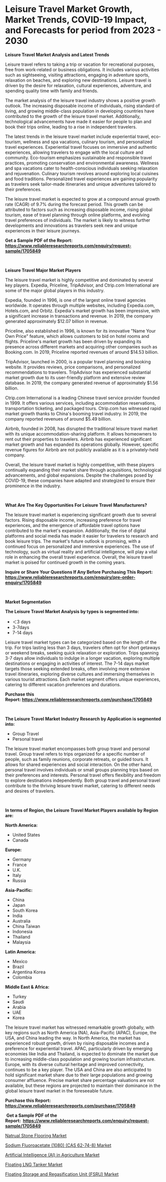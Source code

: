 <p><h1>Leisure Travel Market Growth, Market Trends, COVID-19 Impact, and Forecasts for period from 2023 - 2030</h1></p><p><strong>Leisure Travel Market Analysis and Latest Trends</strong></p>
<p><p>Leisure travel refers to taking a trip or vacation for recreational purposes, free from work-related or business obligations. It includes various activities such as sightseeing, visiting attractions, engaging in adventure sports, relaxation on beaches, and exploring new destinations. Leisure travel is driven by the desire for relaxation, cultural experiences, adventure, and spending quality time with family and friends.</p><p>The market analysis of the leisure travel industry shows a positive growth outlook. The increasing disposable income of individuals, rising standard of living, and growing middle-class population in developing countries have contributed to the growth of the leisure travel market. Additionally, technological advancements have made it easier for people to plan and book their trips online, leading to a rise in independent travelers.</p><p>The latest trends in the leisure travel market include experiential travel, eco-tourism, wellness and spa vacations, culinary tourism, and personalized travel experiences. Experiential travel focuses on immersive and authentic experiences, allowing travelers to engage with the local culture and community. Eco-tourism emphasizes sustainable and responsible travel practices, promoting conservation and environmental awareness. Wellness and spa vacations cater to health-conscious individuals seeking relaxation and rejuvenation. Culinary tourism revolves around exploring local cuisines and food traditions. Personalized travel experiences are gaining popularity as travelers seek tailor-made itineraries and unique adventures tailored to their preferences.</p><p>The leisure travel market is expected to grow at a compound annual growth rate (CAGR) of 9.7% during the forecast period. This growth can be attributed to factors such as increasing disposable income, rising global tourism, ease of travel planning through online platforms, and evolving travel preferences of individuals. The market is likely to witness further developments and innovations as travelers seek new and unique experiences in their leisure journeys.</p></p>
<p><strong>Get a Sample PDF of the Report:&nbsp; <a href="https://www.reliableresearchreports.com/enquiry/request-sample/1705849">https://www.reliableresearchreports.com/enquiry/request-sample/1705849</a></strong></p>
<p>&nbsp;</p>
<p><strong>Leisure Travel Major Market Players</strong></p>
<p><p>The leisure travel market is highly competitive and dominated by several key players. Expedia, Priceline, TripAdvisor, and Ctrip.com International are some of the major global players in this industry. </p><p>Expedia, founded in 1996, is one of the largest online travel agencies worldwide. It operates through multiple websites, including Expedia.com, Hotels.com, and Orbitz. Expedia's market growth has been impressive, with a significant increase in transactions and revenue. In 2019, the company generated approximately $12.07 billion in revenue.</p><p>Priceline, also established in 1996, is known for its innovative "Name Your Own Price" feature, which allows customers to bid on hotel rooms and flights. Priceline's market growth has been driven by expanding its presence across different markets and acquiring other companies such as Booking.com. In 2019, Priceline reported revenues of around $14.53 billion.</p><p>TripAdvisor, launched in 2000, is a popular travel planning and booking website. It provides reviews, price comparisons, and personalized recommendations to travelers. TripAdvisor has experienced substantial market growth due to its user-friendly platform and extensive review database. In 2019, the company generated revenue of approximately $1.56 billion.</p><p>Ctrip.com International is a leading Chinese travel service provider founded in 1999. It offers various services, including accommodation reservations, transportation ticketing, and packaged tours. Ctrip.com has witnessed rapid market growth thanks to China's booming travel industry. In 2019, the company reported revenues of around $5.49 billion.</p><p>Airbnb, founded in 2008, has disrupted the traditional leisure travel market with its unique accommodation-sharing platform. It allows homeowners to rent out their properties to travelers. Airbnb has experienced significant market growth and has expanded its operations globally. However, specific revenue figures for Airbnb are not publicly available as it is a privately-held company.</p><p>Overall, the leisure travel market is highly competitive, with these players continually expanding their market share through acquisitions, technological advancements, and global expansions. Despite the challenges posed by COVID-19, these companies have adapted and strategized to ensure their prominence in the industry.</p></p>
<p>&nbsp;</p>
<p><strong>What Are The Key Opportunities For Leisure Travel Manufacturers?</strong></p>
<p><p>The leisure travel market is experiencing significant growth due to several factors. Rising disposable income, increasing preference for travel experiences, and the emergence of affordable travel options have contributed to the market's expansion. Additionally, the rise of digital platforms and social media has made it easier for travelers to research and book leisure trips. The market's future outlook is promising, with a continued focus on personalized and immersive experiences. The use of technology, such as virtual reality and artificial intelligence, will play a vital role in enhancing the overall travel experience. Overall, the leisure travel market is poised for continued growth in the coming years.</p></p>
<p><strong>Inquire or Share Your Questions If Any Before Purchasing This Report: <a href="https://www.reliableresearchreports.com/enquiry/pre-order-enquiry/1705849">https://www.reliableresearchreports.com/enquiry/pre-order-enquiry/1705849</a></strong></p>
<p>&nbsp;</p>
<p><strong>Market Segmentation</strong></p>
<p><strong>The Leisure Travel Market Analysis by types is segmented into:</strong></p>
<p><ul><li>＜3 days</li><li>3-7days</li><li>7-14 days</li></ul></p>
<p><p>Leisure travel market types can be categorized based on the length of the trip. For trips lasting less than 3 days, travelers often opt for short getaways or weekend breaks, seeking quick relaxation or exploration. Trips spanning 3-7 days allow individuals to indulge in a longer vacation, exploring multiple destinations or engaging in activities of interest. The 7-14 days market targets those seeking extended breaks, often involving more extensive travel itineraries, exploring diverse cultures and immersing themselves in various tourist attractions. Each market segment offers unique experiences, catering to different vacation preferences and durations.</p></p>
<p><strong>Purchase this Report:&nbsp;<a href="https://www.reliableresearchreports.com/purchase/1705849">https://www.reliableresearchreports.com/purchase/1705849</a></strong></p>
<p>&nbsp;</p>
<p><strong>The Leisure Travel Market Industry Research by Application is segmented into:</strong></p>
<p><ul><li>Group Travel</li><li>Personal travel</li></ul></p>
<p><p>The leisure travel market encompasses both group travel and personal travel. Group travel refers to trips organized for a specific number of people, such as family reunions, corporate retreats, or guided tours. It allows for shared experiences and social interaction. On the other hand, personal travel involves individuals or small groups planning trips based on their preferences and interests. Personal travel offers flexibility and freedom to explore destinations independently. Both group travel and personal travel contribute to the thriving leisure travel market, catering to different needs and desires of travelers.</p></p>
<p>&nbsp;</p>
<p><strong>In terms of Region, the Leisure Travel Market Players available by Region are:</strong></p>
<p>
    <p> <strong> North America: </strong>
        <ul>
            <li>United States</li>
            <li>Canada</li>
        </ul>
        </p> 
    <p> <strong> Europe: </strong>
        <ul>
            <li>Germany</li>
            <li>France</li>
            <li>U.K.</li>
            <li>Italy</li>
            <li>Russia</li>
        </ul>
        </p> 
    <p> <strong> Asia-Pacific: </strong>
        <ul>
            <li>China</li>
            <li>Japan</li>
            <li>South Korea</li>
            <li>India</li>
            <li>Australia</li>
            <li>China Taiwan</li>
            <li>Indonesia</li>
            <li>Thailand</li>
            <li>Malaysia</li>
        </ul>
        </p> 
    <p> <strong> Latin America: </strong>
        <ul>
            <li>Mexico</li>
            <li>Brazil</li>
            <li>Argentina Korea</li>
            <li>Colombia</li>
        </ul>
        </p> 
    <p> <strong> Middle East & Africa: </strong>
        <ul>
            <li>Turkey</li>
            <li>Saudi</li>
            <li>Arabia</li>
            <li>UAE</li>
            <li>Korea</li>
        </ul>
    </p>
    </p>
<p><p>The leisure travel market has witnessed remarkable growth globally, with key regions such as North America (NA), Asia-Pacific (APAC), Europe, the USA, and China leading the way. In North America, the market has experienced robust growth, driven by rising disposable incomes and a preference for experiential travel. APAC, particularly driven by emerging economies like India and Thailand, is expected to dominate the market due to increasing middle-class population and growing tourism infrastructure. Europe, with its diverse cultural heritage and improved connectivity, continues to be a key player. The USA and China are also anticipated to hold significant market share due to their large populations and growing consumer affluence. Precise market share percentage valuations are not available, but these regions are projected to maintain their dominance in the global leisure travel market in the foreseeable future.</p></p>
<p><strong>Purchase this Report: <a href="https://www.reliableresearchreports.com/purchase/1705849">https://www.reliableresearchreports.com/purchase/1705849</a></strong></p>
<p>&nbsp;<strong>Get a Sample PDF of the Report:&nbsp;&nbsp;<a href="https://www.reliableresearchreports.com/enquiry/request-sample/1705849">https://www.reliableresearchreports.com/enquiry/request-sample/1705849</a></strong></p>
<p><strong></strong></p>
<p><p><a href="https://medium.com/@lincolnfeil/natrual-stone-flooring-market-size-cagr-trends-2024-2030-a83157ca02db">Natrual Stone Flooring Market</a></p><p><a href="https://medium.com/@justicelang2023/sodium-fluoroacetate-1080-cas-62-74-8-market-report-reveals-the-latest-trends-and-growth-1fc933424fc5">Sodium Fluoroacetate (1080) (CAS 62-74-8) Market</a></p><p><a href="https://www.linkedin.com/pulse/artificial-intelligence-ai-agriculture-market-insights-za6se/">Artificial Intelligence (AI) in Agriculture Market</a></p><p><a href="https://github.com/gshchiplitsov/Market-Research-Report-List-1/blob/main/floating-lng-tanker-market.md">Floating LNG Tanker Market</a></p><p><a href="https://github.com/rahu1503/Market-Research-Report-List-1/blob/main/floating-storage-and-regasification-unit-fsru-market.md">Floating Storage and Regasification Unit (FSRU) Market</a></p></p>